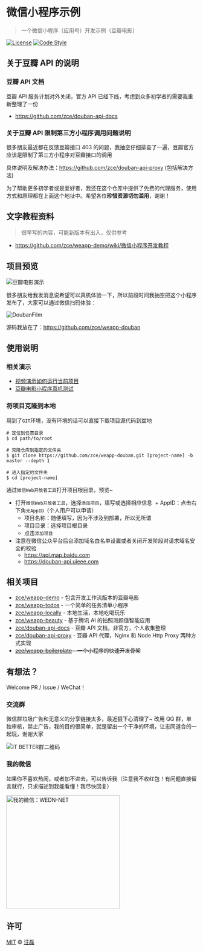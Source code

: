 # 微信小程序示例

> 一个微信小程序（应用号）开发示例（豆瓣电影）

[![License][license-image]][license-url]
[![Code Style][style-image]][style-url]

## 关于豆瓣 API 的说明

### 豆瓣 API 文档

豆瓣 API 服务计划对外关闭，官方 API 已经下线，考虑到众多初学者的需要我重新整理了一份

- https://github.com/zce/douban-api-docs

### 关于豆瓣 API 限制第三方小程序调用问题说明

很多朋友最近都在反馈豆瓣接口 403 的问题，我抽空仔细排查了一遍，豆瓣官方应该是限制了第三方小程序对豆瓣接口的调用

具体说明及解决办法：https://github.com/zce/douban-api-proxy (包括解决方法)

为了帮助更多初学者或是爱好者，我还在这个仓库中提供了免费的代理服务，使用方式和原理都在上面这个地址中。希望各位**珍惜资源切勿滥用**，谢谢！

## 文字教程资料

> 很早写的内容，可能新版本有出入，仅供参考

- https://github.com/zce/weapp-demo/wiki/微信小程序开发教程

## 项目预览

![豆瓣电影演示](https://user-images.githubusercontent.com/6166576/58858164-82ae5880-86d9-11e9-9691-d775a9f5d500.gif)

很多朋友给我发消息说希望可以真机体验一下，所以前段时间我抽空把这个小程序发布了，大家可以通过微信扫码体验：

![DoubanFilm](https://user-images.githubusercontent.com/6166576/36627844-fc2a74ce-1983-11e8-98b3-25efff7e1d2b.jpg)

源码我放在了：https://github.com/zce/weapp-douban

## 使用说明

### 相关演示

- [视频演示如何运行当前项目](https://www.bilibili.com/video/av54540404)
- [豆瓣电影小程序真机测试](https://www.bilibili.com/video/av54540404/?p=2)

### 将项目克隆到本地

用到了`GIT`环境，没有环境的话可以直接下载项目源代码到盆地

```shell
# 定位到任意目录
$ cd path/to/root

# 克隆仓库到指定的文件夹
$ git clone https://github.com/zce/weapp-douban.git [project-name] -b master --depth 1

# 进入指定的文件夹
$ cd [project-name]
```

通过`微信Web开放者工具`打开项目根目录，预览~

- 打开`微信Web开放者工具`，选择`添加项目`，填写或选择相应信息
   + AppID：点击右下角`无AppID`（个人用户可以申请）
  - 项目名称：随便填写，因为不涉及到部署，所以无所谓
  - 项目目录：选择项目根目录
  - 点击`添加项目`
- 注意在微信公众平台后台添加域名白名单设置或者关闭开发阶段对请求域名安全的校验
  - https://api.map.baidu.com
  - https://douban-api.uieee.com

## 相关项目

- [zce/weapp-demo](https://github.com/zce/weapp-demo) - 包含开发工作流版本的豆瓣电影
- [zce/weapp-todos](https://github.com/zce/weapp-todos) - 一个简单的任务清单小程序
- [zce/weapp-locally](https://github.com/zce/weapp-locally) - 本地生活，本地吃喝玩乐
- [zce/weapp-beauty](https://github.com/zce/weapp-beauty) - 基于腾讯 AI 的拍照测颜值智能应用
- [zce/douban-api-docs](https://github.com/zce/douban-api-docs) - 豆瓣 API 文档，非官方，个人收集整理
- [zce/douban-api-proxy](https://github.com/zce/douban-api-proxy) - 豆瓣 API 代理，Nginx 和 Node Http Proxy 两种方式实现
- ~~[zce/weapp-boilerplate](https://github.com/zce/weapp-boilerplate) - 一个小程序的快速开发骨架~~

## 有想法？

Welcome PR / Issue / WeChat！

### 交流群

微信群垃圾广告和无意义的分享链接太多，最近狠下心清理了~
改用 QQ 群，单独审核，禁止广告，我的目的很简单，就是留出一个干净的环境，让志同道合的一起玩，谢谢大家

![IT BETTER群二维码](https://user-images.githubusercontent.com/6166576/39342428-99c27a22-4a0a-11e8-8cc1-fa10f2dafe23.png)

### 我的微信

如果你不喜欢热闹，或者加不进去，可以告诉我（注意我不收红包！有问题直接留言就行，只求描述到我能看懂！我尽快回复）

<img src="https://img.zce.me/qrcode/wechat.jpg" alt="我的微信：WEDN-NET" width="300">

## 许可

[MIT](LICENSE) &copy; [汪磊](https://zce.me)


[license-image]: https://img.shields.io/github/license/zce/weapp-douban.svg
[license-url]: https://github.com/zce/weapp-douban/blob/master/LICENSE
[style-image]: https://img.shields.io/badge/code%20style-standard-brightgreen.svg
[style-url]: http://standardjs.com


